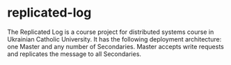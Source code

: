# replicated-log
The Replicated Log is a course project for distributed systems course in Ukrainian Catholic University. It has the following deployment architecture: one Master and any number of Secondaries. Master accepts write requests and replicates the message to all Secondaries.
